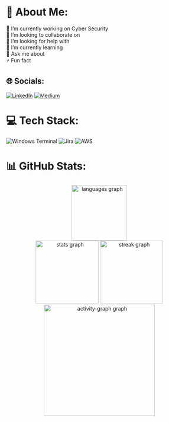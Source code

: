 # 💫 About Me:
🔭 I’m currently working on Cyber Security<br>👯 I’m looking to collaborate on<br>🤝 I’m looking for help with<br>🌱 I’m currently learning<br>💬 Ask me about<br>⚡ Fun fact


## 🌐 Socials:
[![LinkedIn](https://img.shields.io/badge/LinkedIn-%230077B5.svg?logo=linkedin&logoColor=white)](https://linkedin.com/in/https://www.linkedin.com/in/laisa-michelly/) [![Medium](https://img.shields.io/badge/Medium-12100E?logo=medium&logoColor=white)](https://medium.com/@https://medium.com/@lmichellyssg) 

# 💻 Tech Stack:
![Windows Terminal](https://img.shields.io/badge/Windows%20Terminal-%234D4D4D.svg?style=flat-square&logo=windows-terminal&logoColor=white) ![Jira](https://img.shields.io/badge/jira-%230A0FFF.svg?style=flat-square&logo=jira&logoColor=white) ![AWS](https://img.shields.io/badge/AWS-%23FF9900.svg?style=flat-square&logo=amazon-aws&logoColor=white)
# 📊 GitHub Stats:
###
<div align="center">
  <img src="https://github-readme-stats.vercel.app/api/top-langs?username=laisamichelly&locale=en&hide_title=false&layout=compact&card_width=320&langs_count=5&theme=calm&hide_border=false&order=2" height="150" alt="languages graph"  />
</div>

<div align="center">
  <img src="https://github-readme-stats.vercel.app/api?username=laisamichelly&hide_title=false&hide_rank=false&show_icons=true&include_all_commits=true&count_private=true&disable_animations=false&theme=calm&locale=en&hide_border=false&order=1" height="170" alt="stats graph"  />
  <img src="https://streak-stats.demolab.com?user=laisamichelly&locale=en&mode=weekly&theme=calm&hide_border=false&border_radius=5&order=3" height="170" alt="streak graph"  />
  <img src="https://github-readme-activity-graph.vercel.app/graph?username=laisamichelly&radius=16&theme=material&area=true&order=5" height="300" alt="activity-graph graph"  />
</div>

<!-- Proudly created with GPRM ( https://gprm.itsvg.in ) -->
